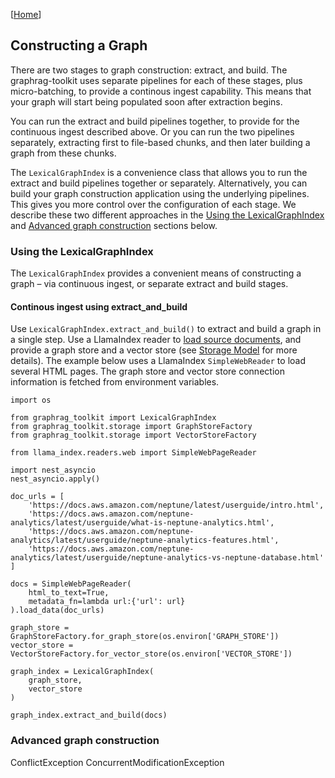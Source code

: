 [[Home](./)]

## Constructing a Graph

There are two stages to graph construction: extract, and build. The graphrag-toolkit uses separate pipelines for each of these stages, plus micro-batching, to provide a continous ingest capability. This means that your graph will start being populated soon after extraction begins.

You can run the extract and build pipelines together, to provide for the continuous ingest described above. Or you can run the two pipelines separately, extracting first to file-based chunks, and then later building a graph from these chunks.

The `LexicalGraphIndex` is a convenience class that allows you to run the extract and build pipelines together or separately. Alternatively, you can build your graph construction application using the underlying pipelines. This gives you more control over the configuration of each stage. We describe these two different approaches in the [Using the LexicalGraphIndex](#using-the-lexicalgraphindex) and [Advanced graph construction](#advanced-graph-construction) sections below.

### Using the LexicalGraphIndex

The `LexicalGraphIndex` provides a convenient means of constructing a graph – via continuous ingest, or separate extract and build stages.

#### Continous ingest using extract_and_build

Use `LexicalGraphIndex.extract_and_build()` to extract and build a graph in a single step. Use a LlamaIndex reader to [load source documents](https://docs.llamaindex.ai/en/stable/understanding/loading/loading/), and provide a graph store and a vector store (see [Storage Model](./storage-model.md) for more details). The example below uses a LlamaIndex `SimpleWebReader` to load several HTML pages. The graph store and vector store connection information is fetched from environment variables.

```
import os

from graphrag_toolkit import LexicalGraphIndex
from graphrag_toolkit.storage import GraphStoreFactory
from graphrag_toolkit.storage import VectorStoreFactory

from llama_index.readers.web import SimpleWebPageReader

import nest_asyncio
nest_asyncio.apply()

doc_urls = [
    'https://docs.aws.amazon.com/neptune/latest/userguide/intro.html',
    'https://docs.aws.amazon.com/neptune-analytics/latest/userguide/what-is-neptune-analytics.html',
    'https://docs.aws.amazon.com/neptune-analytics/latest/userguide/neptune-analytics-features.html',
    'https://docs.aws.amazon.com/neptune-analytics/latest/userguide/neptune-analytics-vs-neptune-database.html'
]

docs = SimpleWebPageReader(
    html_to_text=True,
    metadata_fn=lambda url:{'url': url}
).load_data(doc_urls)

graph_store = GraphStoreFactory.for_graph_store(os.environ['GRAPH_STORE'])
vector_store = VectorStoreFactory.for_vector_store(os.environ['VECTOR_STORE'])

graph_index = LexicalGraphIndex(
    graph_store, 
    vector_store
)

graph_index.extract_and_build(docs)
```





### Advanced graph construction

ConflictException
ConcurrentModificationException